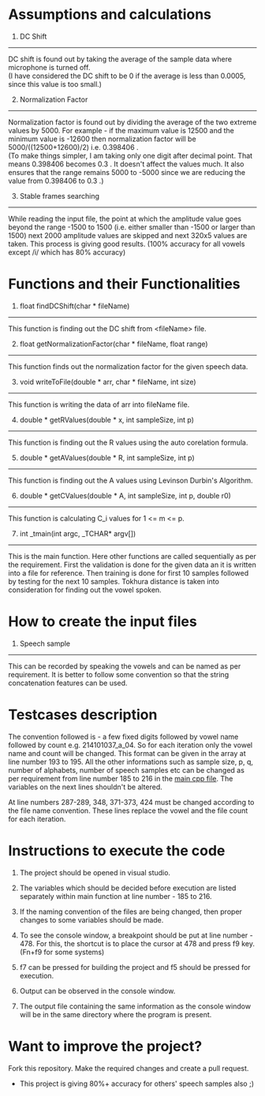 # Assumptions and calculations

1. DC Shift
-----------

DC shift is found out by taking the average of the sample data where microphone is turned off. <br>
(I have considered the DC shift to be 0 if the average is less than 0.0005, since this value is too small.)

2. Normalization Factor
-----------------------

Normalization factor is found out by dividing the average of the two extreme values by 5000. For example - if the maximum value is 12500 and the minimum value is -12600 then normalization factor will be 5000/((12500+12600)/2) i.e. 0.398406 . <br>
(To make things simpler, I am taking only one digit after decimal point. That means 0.398406 becomes 0.3 . It doesn't affect the values much. It also ensures that the range remains 5000 to -5000 since we are reducing the value from 0.398406 to 0.3 .)

3. Stable frames searching
--------------------------

While reading the input file, the point at which the amplitude value goes beyond the range -1500 to 1500 (i.e. either smaller than -1500 or larger than 1500) next 2000 amplitude values are skipped and next 320x5 values are taken. This process is giving good results. (100% accuracy for all vowels except /i/ which has 80% accuracy)

# Functions and their Functionalities

1. float findDCShift(char \* fileName)
--------------------------------------

This function is finding out the DC shift from \<fileName\> file.

2. float getNormalizationFactor(char \* fileName, float range)
--------------------------------------------------------------

This function finds out the normalization factor for the given speech data.

3. void writeToFile(double \* arr, char \* fileName, int size)
--------------------------------------------------------------

This function is writing the data of arr into fileName file.

4. double \* getRValues(double \* x, int sampleSize, int p)
-----------------------------------------------------------

This function is finding out the R values using the auto corelation formula.

5. double \* getAValues(double \* R, int sampleSize, int p)
-----------------------------------------------------------

This function is finding out the A values using Levinson Durbin's Algorithm.

6. double \* getCValues(double \* A, int sampleSize, int p, double r0)
----------------------------------------------------------------------

This function is calculating C_i values for 1 <= m <= p.

7. int \_tmain(int argc, \_TCHAR\* argv[])
-----------------------------------------

This is the main function. Here other functions are called sequentially as per the requirement. First the validation is done for the given data an it is written into a file for reference. Then training is done for first 10 samples followed by testing for the next 10 samples. Tokhura distance is taken into consideration for finding out the vowel spoken.

# How to create the input files

1. Speech sample
----------------

This can be recorded by speaking the vowels and can be named as per requirement. It is better to follow some convention so that the string concatenation features can be used.

# Testcases description

The convention followed is - a few fixed digits followed by vowel name followed by count e.g. 214101037_a_04. So for each iteration only the vowel name and count will be changed. This format can be given in the array at line number 193 to 195. All the other informations such as sample size, p, q, number of alphabets, number of speech samples etc can be changed as per requirement from line number 185 to 216 in the [main cpp file](https://github.com/prateekshyap/Vowel-Recognition/blob/main/Vowel%20Recognition/Vowel%20Recognition.cpp). The variables on the next lines shouldn't be altered.

At line numbers 287-289, 348, 371-373, 424 must be changed according to the file name convention. These lines replace the vowel and the file count for each iteration. 

# Instructions to execute the code

1. The project should be opened in visual studio.

2. The variables which should be decided before execution are listed separately within main function at line number - 185 to 216.

3. If the naming convention of the files are being changed, then proper changes to some variables should be made.

4. To see the console window, a breakpoint should be put at line number - 478. For this, the shortcut is to place the cursor at 478 and press f9 key. (Fn+f9 for some systems)

5. f7 can be pressed for building the project and f5 should be pressed for execution.

6. Output can be observed in the console window.

7. The output file containing the same information as the console window will be in the same directory where the program is present.

# Want to improve the project?

Fork this repository. Make the required changes and create a pull request.

* This project is giving 80%+ accuracy for others' speech samples also ;)
